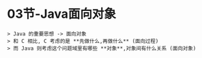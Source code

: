 # 03节-Java面向对象

    > Java 的重要思想 -> 面向对象
    > 和 C 相比, C 考虑的是 **先做什么,再做什么** (面向过程)
    > 而 Java 则考虑这个问题域里有哪些 **对象**,对象间有什么关系 (面向对象)
